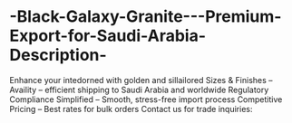 # -Black-Galaxy-Granite---Premium-Export-for-Saudi-Arabia-Description-
Enhance your intedorned with golden and sillailored Sizes &amp; Finishes – Availity – efficient shipping to Saudi Arabia and worldwide  Regulatory Compliance Simplified – Smooth, stress-free import process  Competitive Pricing – Best rates for bulk orders  Contact us for trade inquiries:
